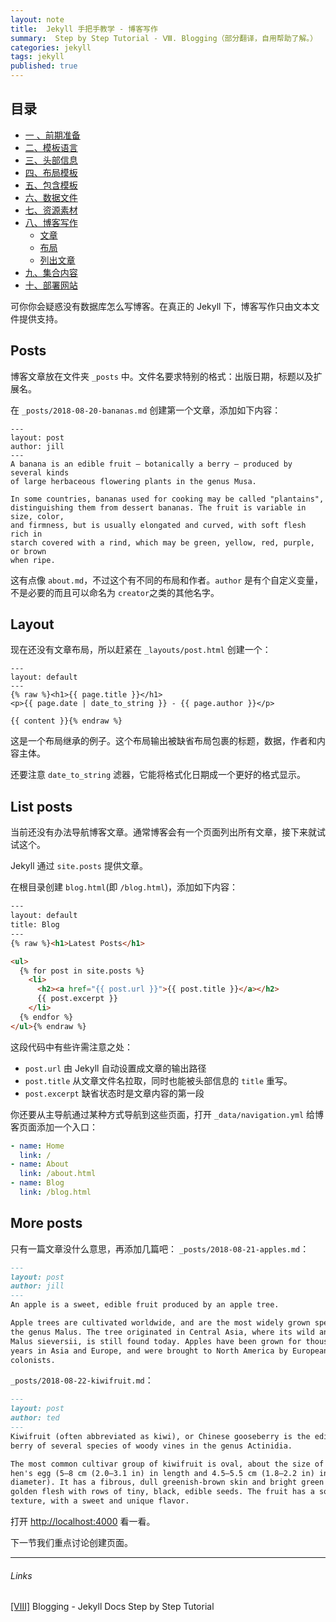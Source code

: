 ```yaml
---
layout: note
title:  Jekyll 手把手教学 - 博客写作
summary:  Step by Step Tutorial - Ⅷ. Blogging（部分翻译，自用帮助了解。）
categories: jekyll
tags: jekyll
published: true
---
```


## 目录

- [一 、前期准备 ](../jekyll/01st-setup.html)
- [二、模板语言 ](../jekyll/02nd-Liquid.html)
- [三、头部信息  ](../jekyll/03rd-Front-Matter.html)
- [四、布局模板 ](../jekyll/04th-Layouts.html)
- [五、包含模板 ](../jekyll/05th-Includes.html)
- [六、数据文件 ](../jekyll/06th-Data-Files.html)
- [七、资源素材 ](../jekyll/07th-Assets.html)
- [八、博客写作 ](../jekyll/08th-Blogging.html)
  - [文章](#posts)
  - [布局](#layout)
  - [列出文章](#list-posts)
- [九、集合内容 ](../jekyll/09th-Collections.html)
- [十、部署网站 ](../jekyll/10th-Deployment.html)

可你你会疑惑没有数据库怎么写博客。在真正的 Jekyll 下，博客写作只由文本文件提供支持。

## Posts
博客文章放在文件夹 `_posts` 中。文件名要求特别的格式：出版日期，标题以及扩展名。

在 `_posts/2018-08-20-bananas.md` 创建第一个文章，添加如下内容：
```
---
layout: post
author: jill
---
A banana is an edible fruit – botanically a berry – produced by several kinds
of large herbaceous flowering plants in the genus Musa.

In some countries, bananas used for cooking may be called "plantains",
distinguishing them from dessert bananas. The fruit is variable in size, color,
and firmness, but is usually elongated and curved, with soft flesh rich in
starch covered with a rind, which may be green, yellow, red, purple, or brown
when ripe.
```

这有点像 `about.md`，不过这个有不同的布局和作者。`author` 是有个自定义变量，不是必要的而且可以命名为 `creator`之类的其他名字。

## Layout
现在还没有文章布局，所以赶紧在 `_layouts/post.html` 创建一个：
```hmtl
---
layout: default
---
{% raw %}<h1>{{ page.title }}</h1>
<p>{{ page.date | date_to_string }} - {{ page.author }}</p>

{{ content }}{% endraw %}
```

这是一个布局继承的例子。这个布局输出被缺省布局包裹的标题，数据，作者和内容主体。

还要注意 `date_to_string` 滤器，它能将格式化日期成一个更好的格式显示。

## List posts
当前还没有办法导航博客文章。通常博客会有一个页面列出所有文章，接下来就试试这个。

Jekyll 通过 `site.posts` 提供文章。

在根目录创建 `blog.html`(即 `/blog.html`)，添加如下内容：
```html
---
layout: default
title: Blog
---
{% raw %}<h1>Latest Posts</h1>

<ul>
  {% for post in site.posts %}
    <li>
      <h2><a href="{{ post.url }}">{{ post.title }}</a></h2>
      {{ post.excerpt }}
    </li>
  {% endfor %}
</ul>{% endraw %}
```

这段代码中有些许需注意之处：
- `post.url` 由 Jekyll 自动设置成文章的输出路径
- `post.title` 从文章文件名拉取，同时也能被头部信息的 `title` 重写。
- `post.excerpt` 缺省状态时是文章内容的第一段

你还要从主导航通过某种方式导航到这些页面，打开 `_data/navigation.yml` 给博客页面添加一个入口：
```yaml
- name: Home
  link: /
- name: About
  link: /about.html
- name: Blog
  link: /blog.html
```

## More posts
只有一篇文章没什么意思，再添加几篇吧：
`_posts/2018-08-21-apples.md`：
```markdown
---
layout: post
author: jill
---
An apple is a sweet, edible fruit produced by an apple tree.

Apple trees are cultivated worldwide, and are the most widely grown species in
the genus Malus. The tree originated in Central Asia, where its wild ancestor,
Malus sieversii, is still found today. Apples have been grown for thousands of
years in Asia and Europe, and were brought to North America by European
colonists.
```

`_posts/2018-08-22-kiwifruit.md`：
```markdown
---
layout: post
author: ted
---
Kiwifruit (often abbreviated as kiwi), or Chinese gooseberry is the edible
berry of several species of woody vines in the genus Actinidia.

The most common cultivar group of kiwifruit is oval, about the size of a large
hen's egg (5–8 cm (2.0–3.1 in) in length and 4.5–5.5 cm (1.8–2.2 in) in
diameter). It has a fibrous, dull greenish-brown skin and bright green or
golden flesh with rows of tiny, black, edible seeds. The fruit has a soft
texture, with a sweet and unique flavor.
```

打开  [http://localhost:4000](http://localhost:4000/) 看一看。

下一节我们重点讨论创建页面。

---
###### Links
[[Ⅷ]](https://jekyllrb.com/docs/step-by-step/08-blogging/) Blogging -  Jekyll Docs Step by Step Tutorial

